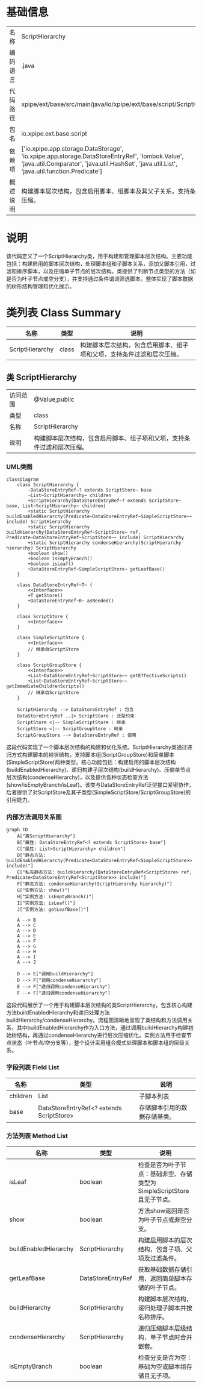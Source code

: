 # 基础信息

|      |      |
|------|------|
| 名称 | ScriptHierarchy |
| 编码语言 | .java |
| 代码路径 | xpipe/ext/base/src/main/java/io/xpipe/ext/base/script/ScriptHierarchy.java |
| 包名 | io.xpipe.ext.base.script |
| 依赖项 | ['io.xpipe.app.storage.DataStorage', 'io.xpipe.app.storage.DataStoreEntryRef', 'lombok.Value', 'java.util.Comparator', 'java.util.HashSet', 'java.util.List', 'java.util.function.Predicate'] |
| 概述说明 | 构建脚本层次结构，包含启用脚本、组脚本及其父子关系，支持条件过滤和层次压缩。 |

# 说明

该代码定义了一个ScriptHierarchy类，用于构建和管理脚本层次结构。主要功能包括：构建启用的脚本层次结构，处理脚本组和子脚本关系，添加父脚本引用，过滤和排序脚本，以及压缩单子节点的层次结构。类提供了判断节点类型的方法（如是否为叶子节点或空分支），并支持通过条件谓词筛选脚本。整体实现了脚本数据的树形结构管理和优化展示。

# 类列表 Class Summary

| 名称   | 类型  | 说明 |
|-------|------|-------------|
| ScriptHierarchy | class | 构建脚本层次结构，包含启用脚本、组子项和父项，支持条件过滤和层次压缩。 |



## 类 ScriptHierarchy

|      |      |
|------|------|
| 访问范围 | @Value;public |
| 类型 | class |
| 名称 | ScriptHierarchy |
| 说明 | 构建脚本层次结构，包含启用脚本、组子项和父项，支持条件过滤和层次压缩。 |


### UML类图

```mermaid
classDiagram
    class ScriptHierarchy {
        -DataStoreEntryRef~? extends ScriptStore~ base
        -List~ScriptHierarchy~ children
        +ScriptHierarchy(DataStoreEntryRef~? extends ScriptStore~ base, List~ScriptHierarchy~ children)
        +static ScriptHierarchy buildEnabledHierarchy(Predicate~DataStoreEntryRef~SimpleScriptStore~~ include) ScriptHierarchy
        +static ScriptHierarchy buildHierarchy(DataStoreEntryRef~ScriptStore~ ref, Predicate~DataStoreEntryRef~ScriptStore~~ include) ScriptHierarchy
        +static ScriptHierarchy condenseHierarchy(ScriptHierarchy hierarchy) ScriptHierarchy
        +boolean show()
        +boolean isEmptyBranch()
        +boolean isLeaf()
        +DataStoreEntryRef~SimpleScriptStore~ getLeafBase()
    }

    class DataStoreEntryRef~T~ {
        <<Interface>>
        +T getStore()
        +DataStoreEntryRef~R~ asNeeded()
    }

    class ScriptStore {
        <<Interface>>
    }

    class SimpleScriptStore {
        <<Interface>>
        // 继承自ScriptStore
    }

    class ScriptGroupStore {
        <<Interface>>
        +List~DataStoreEntryRef~ScriptStore~~ getEffectiveScripts()
        +List~DataStoreEntryRef~ScriptStore~~ getImmediateChildrenScripts()
        // 继承自ScriptStore
    }

    ScriptHierarchy --> DataStoreEntryRef : 包含
    DataStoreEntryRef ..|> ScriptStore : 泛型约束
    ScriptStore <|-- SimpleScriptStore : 继承
    ScriptStore <|-- ScriptGroupStore : 继承
    ScriptGroupStore --> DataStoreEntryRef : 使用
```

这段代码实现了一个脚本层次结构的构建和优化系统。ScriptHierarchy类通过递归方式构建脚本的树状结构，支持脚本组(ScriptGroupStore)和简单脚本(SimpleScriptStore)两种类型。核心功能包括：构建启用的脚本层次结构(buildEnabledHierarchy)、递归构建子层次结构(buildHierarchy)、压缩单节点层次结构(condenseHierarchy)，以及提供各种状态检查方法(show/isEmptyBranch/isLeaf)。该类与DataStoreEntryRef泛型接口紧密协作，后者提供了对ScriptStore及其子类型(SimpleScriptStore/ScriptGroupStore)的引用能力。


### 内部方法调用关系图

```mermaid
graph TD
    A["类ScriptHierarchy"]
    B["属性: DataStoreEntryRef<? extends ScriptStore> base"]
    C["属性: List<ScriptHierarchy> children"]
    D["静态方法: buildEnabledHierarchy(Predicate<DataStoreEntryRef<SimpleScriptStore>> include)"]
    E["私有静态方法: buildHierarchy(DataStoreEntryRef<ScriptStore> ref, Predicate<DataStoreEntryRef<ScriptStore>> include)"]
    F["静态方法: condenseHierarchy(ScriptHierarchy hierarchy)"]
    G["实例方法: show()"]
    H["实例方法: isEmptyBranch()"]
    I["实例方法: isLeaf()"]
    J["实例方法: getLeafBase()"]

    A --> B
    A --> C
    A --> D
    A --> E
    A --> F
    A --> G
    A --> H
    A --> I
    A --> J

    D --> E["调用buildHierarchy"]
    D --> F["调用condenseHierarchy"]
    E --> F["递归调用condenseHierarchy"]
    F --> F["递归调用condenseHierarchy"]
```

这段代码展示了一个用于构建脚本层次结构的类ScriptHierarchy，包含核心构建方法buildEnabledHierarchy和递归处理方法buildHierarchy/condenseHierarchy。流程图清晰地呈现了类结构和方法调用关系，其中buildEnabledHierarchy作为入口方法，通过调用buildHierarchy构建初始树结构，再通过condenseHierarchy进行层次压缩优化。实例方法用于检查节点状态（叶节点/空分支等），整个设计采用组合模式处理脚本和脚本组的层级关系。

### 字段列表 Field List

| 名称  | 类型  | 说明 |
|-------|-------|------|
| children | List<ScriptHierarchy> | 子脚本列表 |
| base | DataStoreEntryRef<? extends ScriptStore> | 存储脚本引用的数据存储基类。 |

### 方法列表 Method List

| 名称  | 类型  | 说明 |
|-------|-------|------|
| isLeaf | boolean | 检查是否为叶子节点：基础非空、存储类型为SimpleScriptStore且无子节点。 |
| show | boolean | 方法show返回是否为叶子节点或非空分支。 |
| buildEnabledHierarchy | ScriptHierarchy | 构建启用脚本的层次结构，包含子项、父项及过滤条件。 |
| getLeafBase | DataStoreEntryRef<SimpleScriptStore> | 获取基础数据存储引用，返回简单脚本存储的叶子节点。 |
| buildHierarchy | ScriptHierarchy | 构建脚本层次结构，递归处理子脚本并按名称排序。 |
| condenseHierarchy | ScriptHierarchy | 递归压缩脚本层级结构，单子节点时合并嵌套。 |
| isEmptyBranch | boolean | 检查分支是否为空：基础为空或脚本组存储且无子项。 |




